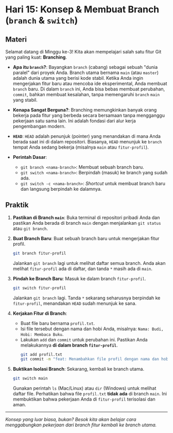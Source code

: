 # Hari 15: Konsep & Membuat Branch (`branch` & `switch`)

## Materi

Selamat datang di Minggu ke-3! Kita akan mempelajari salah satu fitur Git yang paling kuat: **Branching**.

- **Apa itu `branch`?**: Bayangkan `branch` (cabang) sebagai sebuah "dunia paralel" dari proyek Anda. Branch utama bernama `main` (atau `master`) adalah dunia utama yang berisi kode stabil. Ketika Anda ingin mengerjakan fitur baru atau mencoba ide eksperimental, Anda membuat `branch` baru. Di dalam `branch` ini, Anda bisa bebas membuat perubahan, `commit`, bahkan membuat kesalahan, tanpa memengaruhi `branch` `main` yang stabil.

- **Kenapa Sangat Berguna?**: Branching memungkinkan banyak orang bekerja pada fitur yang berbeda secara bersamaan tanpa mengganggu pekerjaan satu sama lain. Ini adalah fondasi dari alur kerja pengembangan modern.

- **`HEAD`**: `HEAD` adalah penunjuk (pointer) yang menandakan di mana Anda berada saat ini di dalam repositori. Biasanya, `HEAD` menunjuk ke `branch` tempat Anda sedang bekerja (misalnya `main` atau `fitur-profil`).

- **Perintah Dasar**:
    - `git branch <nama-branch>`: Membuat sebuah branch baru.
    - `git switch <nama-branch>`: Berpindah (masuk) ke branch yang sudah ada.
    - `git switch -c <nama-branch>`: *Shortcut* untuk membuat branch baru dan langsung berpindah ke dalamnya.

## Praktik

1.  **Pastikan di Branch `main`**: Buka terminal di repositori pribadi Anda dan pastikan Anda berada di branch `main` dengan menjalankan `git status` atau `git branch`.

2.  **Buat Branch Baru**: Buat sebuah branch baru untuk mengerjakan fitur profil.
    ```bash
    git branch fitur-profil
    ```
    Jalankan `git branch` lagi untuk melihat daftar semua branch. Anda akan melihat `fitur-profil` ada di daftar, dan tanda `*` masih ada di `main`.

3.  **Pindah ke Branch Baru**: Masuk ke dalam branch `fitur-profil`.
    ```bash
    git switch fitur-profil
    ```
    Jalankan `git branch` lagi. Tanda `*` sekarang seharusnya berpindah ke `fitur-profil`, menandakan `HEAD` sudah menunjuk ke sana.

4.  **Kerjakan Fitur di Branch**:
    - Buat file baru bernama `profil.txt`.
    - Isi file tersebut dengan nama dan hobi Anda, misalnya: `Nama: Budi, Hobi: Membaca Buku`.
    - Lakukan `add` dan `commit` untuk perubahan ini. Pastikan Anda melakukannya **di dalam branch `fitur-profil`**.
      ```bash
      git add profil.txt
      git commit -m "feat: Menambahkan file profil dengan nama dan hobi"
      ```

5.  **Buktikan Isolasi Branch**: Sekarang, kembali ke branch utama.
    ```bash
    git switch main
    ```
    Gunakan perintah `ls` (Mac/Linux) atau `dir` (Windows) untuk melihat daftar file. Perhatikan bahwa file `profil.txt` **tidak ada** di branch `main`. Ini membuktikan bahwa pekerjaan Anda di `fitur-profil` terisolasi dan aman.

---
*Konsep yang luar biasa, bukan? Besok kita akan belajar cara menggabungkan pekerjaan dari branch fitur kembali ke branch utama.*